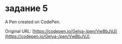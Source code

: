 # задание 5

A Pen created on CodePen.

Original URL: [https://codepen.io/Gelya-/pen/VwBbJVJ](https://codepen.io/Gelya-/pen/VwBbJVJ).

